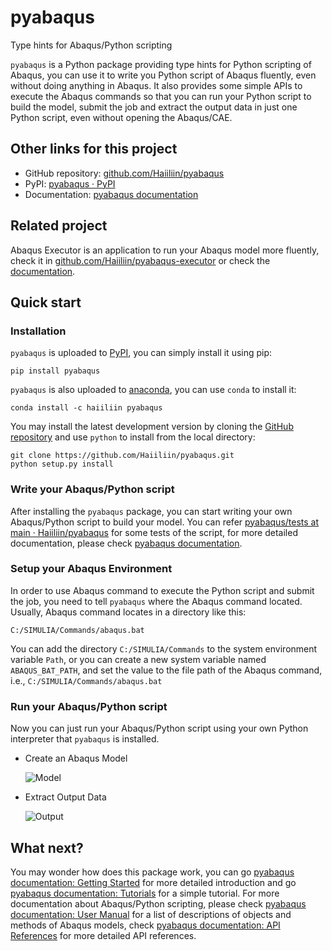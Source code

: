 # pyabaqus
 Type hints for Abaqus/Python scripting

`pyabaqus` is a Python package providing type hints for Python scripting of Abaqus, you can 
use it to write you Python script of Abaqus fluently, even without doing anything in Abaqus. 
It also provides some simple APIs to execute the Abaqus commands so that you can run your 
Python script to build the model, submit the job and extract the output data in just one 
Python script, even without opening the Abaqus/CAE. 

## Other links for this project

- GitHub repository: [github.com/Haiiliin/pyabaqus](https://github.com/Haiiliin/pyabaqus)
- PyPI: [pyabaqus · PyPI](https://pypi.org/project/pyabaqus/)
- Documentation: [pyabaqus documentation](https://haiiliin.com/pyabaqus/)


## Related project

Abaqus Executor is an application to run your Abaqus model more fluently,
check it in [github.com/Haiiliin/pyabaqus-executor](https://github.com/Haiiliin/pyabaqus-executor)
or check the [documentation](https://executor.haiiliin.com/).

## Quick start

### Installation

`pyabaqus` is uploaded to [PyPI](https://pypi.org/project/pyabaqus), you can simply install 
it using pip:
```shell
pip install pyabaqus
```

`pyabaqus` is also uploaded to [anaconda](https://anaconda.org/haiiliin/pyabaqus), you can use 
`conda` to install it:
```shell
conda install -c haiiliin pyabaqus
```

You may install the latest development version by cloning the 
[GitHub repository](https://github.com/Haiiliin/pyabaqus) and use `python` to install from 
the local directory:

```shell
git clone https://github.com/Haiiliin/pyabaqus.git
python setup.py install
```

### Write your Abaqus/Python script

After installing the `pyabaqus` package, you can start writing your own Abaqus/Python script 
to build your model. You can refer 
[pyabaqus/tests at main · Haiiliin/pyabaqus](https://github.com/Haiiliin/pyabaqus/tree/main/tests)
for some tests of the script, for more detailed documentation, please check 
[pyabaqus documentation](https://haiiliin.com/pyabaqus/).

### Setup your Abaqus Environment

In order to use Abaqus command to execute the Python script and submit the job, you need to tell 
`pyabaqus` where the Abaqus command located. Usually, Abaqus command locates in a directory like this: 
```shell
C:/SIMULIA/Commands/abaqus.bat
```
You can add the directory `C:/SIMULIA/Commands` to the system environment variable `Path`, or you can create a new 
system variable named `ABAQUS_BAT_PATH`, and set the value to the file path of the Abaqus command, i.e., 
`C:/SIMULIA/Commands/abaqus.bat`

### Run your Abaqus/Python script

Now you can just run your Abaqus/Python script using your own Python interpreter that `pyabaqus` is installed.

- Create an Abaqus Model

  ![Model](https://github.com/Haiiliin/pyabaqus/blob/main/screenshots/Model.gif "Create an Abaqus Model")

- Extract Output Data

  ![Output](https://github.com/Haiiliin/pyabaqus/blob/main/screenshots/Output.gif "Extract Output Data")

## What next?

You may wonder how does this package work, 
you can go [pyabaqus documentation: Getting Started](https://pyabaqus.haiiliin.com/getting_started.html) for more detailed introduction and go
[pyabaqus documentation: Tutorials](https://pyabaqus.haiiliin.com/tutorials.html) for a simple tutorial. For more documentation about 
Abaqus/Python scripting, please check [pyabaqus documentation: User Manual](https://pyabaqus.haiiliin.com/user.html) for a list of 
descriptions of objects and methods of Abaqus models, check [pyabaqus documentation: API References](https://pyabaqus.haiiliin.com/references.html) 
for more detailed API references.